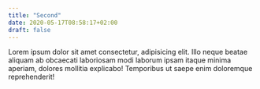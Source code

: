 ```yaml
---
title: "Second"
date: 2020-05-17T08:58:17+02:00
draft: false
---
```


Lorem ipsum dolor sit amet consectetur, adipisicing elit. Illo neque beatae aliquam ab obcaecati laboriosam modi laborum ipsam itaque minima aperiam, dolores mollitia explicabo! Temporibus ut saepe enim doloremque reprehenderit! 
